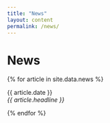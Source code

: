 ```yaml
---
title: "News"
layout: content
permalink: /news/
---
```


# News

{% for article in site.data.news %}
<p>{{ article.date }} <br />
<em>{{ article.headline }}</em></p>
{% endfor %}
